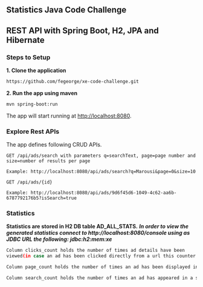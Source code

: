 ## Statistics Java Code Challenge
## REST API with Spring Boot, H2, JPA and Hibernate

### Steps to Setup

**1. Clone the application**
```bash
https://github.com/fegeorge/xe-code-challenge.git
```
**2. Run the app using maven**

```bash
mvn spring-boot:run
```
The app will start running at <http://localhost:8080>.

### Explore Rest APIs

The app defines following CRUD APIs.

    GET /api/ads/search with parameters q=searchText, page=page number and size=number of results per page
    
    Example: http://localhost:8080/api/ads/search?q=Marousi&page=0&size=10
    
    GET /api/ads/{id}
    
    Example: http://localhost:8080/api/ads/9d6f45d6-1049-4c62-aa6b-6787792176b5?isSearch=true

### Statistics
**Statistics are stored in H2 DB table AD_ALL_STATS.**
***In order to view the generated statistics connect to http://localhost:8080/console using as JDBC URL the following: jdbc:h2:mem:xe***

```bash
Column clicks_count holds the number of times ad details have been 
viewed(in case an ad has been clicked directly from a url this counter is not updated).
```

```bash
Column page_count holds the number of times an ad has been displayed in a page of search results.
```
```bash
Column search_count holds the number of times an ad has appeared in a search.
```